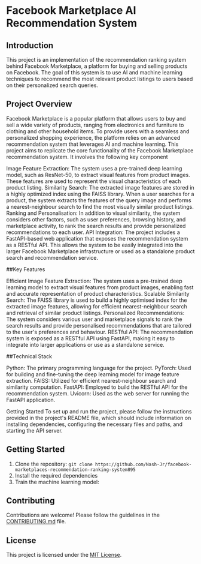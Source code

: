 # Facebook Marketplace AI Recommendation System

## Introduction
This project is an implementation of the recommendation ranking system behind Facebook Marketplace, a platform for buying and selling products on Facebook. The goal of this system is to use AI and machine learning techniques to recommend the most relevant product listings to users based on their personalized search queries.

## Project Overview

Facebook Marketplace is a popular platform that allows users to buy and sell a wide variety of products, ranging from electronics and furniture to clothing and other household items. To provide users with a seamless and personalized shopping experience, the platform relies on an advanced recommendation system that leverages AI and machine learning.
This project aims to replicate the core functionality of the Facebook Marketplace recommendation system. It involves the following key component

Image Feature Extraction: The system uses a pre-trained deep learning model, such as ResNet-50, to extract visual features from product images. These features are used to represent the visual characteristics of each product listing.
Similarity Search: The extracted image features are stored in a highly optimized index using the FAISS library. When a user searches for a product, the system extracts the features of the query image and performs a nearest-neighbour search to find the most visually similar product listings.
Ranking and Personalisation: In addition to visual similarity, the system considers other factors, such as user preferences, browsing history, and marketplace activity, to rank the search results and provide personalized recommendations to each user.
API Integration: The project includes a FastAPI-based web application that exposes the recommendation system as a RESTful API. This allows the system to be easily integrated into the larger Facebook Marketplace infrastructure or used as a standalone product search and recommendation service.

##Key Features

Efficient Image Feature Extraction: The system uses a pre-trained deep learning model to extract visual features from product images, enabling fast and accurate representation of product characteristics.
Scalable Similarity Search: The FAISS library is used to build a highly optimised index for the extracted image features, allowing for efficient nearest-neighbour search and retrieval of similar product listings.
Personalized Recommendations: The system considers various user and marketplace signals to rank the search results and provide personalised recommendations that are tailored to the user's preferences and behaviour.
RESTful API: The recommendation system is exposed as a RESTful API using FastAPI, making it easy to integrate into larger applications or use as a standalone service.

##Technical Stack

Python: The primary programming language for the project.
PyTorch: Used for building and fine-tuning the deep learning model for image feature extraction.
FAISS: Utilized for efficient nearest-neighbour search and similarity computation.
FastAPI: Employed to build the RESTful API for the recommendation system.
Uvicorn: Used as the web server for running the FastAPI application.

Getting Started
To set up and run the project, please follow the instructions provided in the project's README file, which should include information on installing dependencies, configuring the necessary files and paths, and starting the API server.
## Getting Started

1. Clone the repository: `git clone https://github.com/Nash-Jr/facebook-marketplaces-recommendation-ranking-system895`
2. Install the required dependencies
4. Train the machine learning model:


## Contributing

Contributions are welcome! Please follow the guidelines in the [CONTRIBUTING.md](CONTRIBUTING.md) file.

## License

This project is licensed under the [MIT License](LICENSE).

